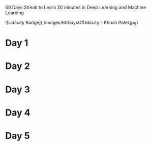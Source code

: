 60 Days Streak to Learn 30 minutes in Deep Learning and Machine Learning

![Udacity Badge](./images/60DaysOfUdacity - Khush Patel.jpg)

# Day 1
# Day 2
# Day 3
# Day 4
# Day 5


